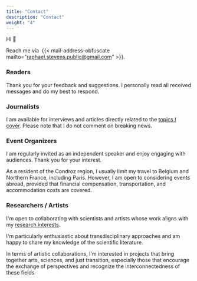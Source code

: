 ```yaml
---
title: "Contact"
description: "Contact"
weight: "4"
---
```


Hi :wave:

Reach me via&nbsp; {{< mail-address-obfuscate mailto="raphael.stevens.public@gmail.com" >}}.

### Readers

Thank you for your feedback and suggestions. I personally read all received messages and do my best to respond.

### Journalists

I am available for interviews and articles directly related to the [topics I cover](/en/recherche). Please note that I do not comment on breaking news.

### Event Organizers

I am regularly invited as an independent speaker and enjoy engaging with audiences. Thank you for your interest. 

As a resident of the Condroz region, I usually limit my travel to Belgium and Northern France, including Paris. However, I am open to considering events abroad, provided that financial compensation, transportation, and accommodation costs are covered.

### Researchers / Artists

I'm open to collaborating with scientists and artists whose work aligns with my [research interests](/en/recherche). 

I'm particularly enthusiastic about transdisciplinary approaches and am happy to share my knowledge of the scientific literature.

In terms of artistic collaborations, I'm interested in projects that bring together arts, sciences, and just transition, especially those that encourage the exchange of perspectives and recognize the interconnectedness of these fields